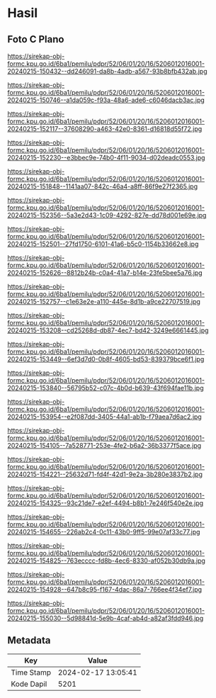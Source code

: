 # Hasil

## Foto C Plano

https://sirekap-obj-formc.kpu.go.id/6ba1/pemilu/pdpr/52/06/01/20/16/5206012016001-20240215-150432--dd246091-da8b-4adb-a567-93b8bfb432ab.jpg

https://sirekap-obj-formc.kpu.go.id/6ba1/pemilu/pdpr/52/06/01/20/16/5206012016001-20240215-150746--a1da059c-f93a-48a6-ade6-c6046dacb3ac.jpg

https://sirekap-obj-formc.kpu.go.id/6ba1/pemilu/pdpr/52/06/01/20/16/5206012016001-20240215-152117--37608290-a463-42e0-8361-d16818d55f72.jpg

https://sirekap-obj-formc.kpu.go.id/6ba1/pemilu/pdpr/52/06/01/20/16/5206012016001-20240215-152230--e3bbec9e-74b0-4f11-9034-d02deadc0553.jpg

https://sirekap-obj-formc.kpu.go.id/6ba1/pemilu/pdpr/52/06/01/20/16/5206012016001-20240215-151848--1141aa07-842c-46a4-a8ff-86f9e27f2365.jpg

https://sirekap-obj-formc.kpu.go.id/6ba1/pemilu/pdpr/52/06/01/20/16/5206012016001-20240215-152356--5a3e2d43-1c09-4292-827e-dd78d001e69e.jpg

https://sirekap-obj-formc.kpu.go.id/6ba1/pemilu/pdpr/52/06/01/20/16/5206012016001-20240215-152501--27fd1750-6101-41a6-b5c0-1154b33662e8.jpg

https://sirekap-obj-formc.kpu.go.id/6ba1/pemilu/pdpr/52/06/01/20/16/5206012016001-20240215-152626--8812b24b-c0a4-41a7-b14e-23fe5bee5a76.jpg

https://sirekap-obj-formc.kpu.go.id/6ba1/pemilu/pdpr/52/06/01/20/16/5206012016001-20240215-152757--c1e63e2e-a110-445e-8d1b-a9ce22707519.jpg

https://sirekap-obj-formc.kpu.go.id/6ba1/pemilu/pdpr/52/06/01/20/16/5206012016001-20240215-153208--cd25268d-db87-4ec7-bd42-3249e6661445.jpg

https://sirekap-obj-formc.kpu.go.id/6ba1/pemilu/pdpr/52/06/01/20/16/5206012016001-20240215-153449--6ef3d7d0-0b8f-4605-bd53-839379bce6f1.jpg

https://sirekap-obj-formc.kpu.go.id/6ba1/pemilu/pdpr/52/06/01/20/16/5206012016001-20240215-153840--56795b52-c07c-4b0d-b639-43f694fae11b.jpg

https://sirekap-obj-formc.kpu.go.id/6ba1/pemilu/pdpr/52/06/01/20/16/5206012016001-20240215-153954--e2f087dd-3405-44a1-ab1b-f79aea7d6ac2.jpg

https://sirekap-obj-formc.kpu.go.id/6ba1/pemilu/pdpr/52/06/01/20/16/5206012016001-20240215-154105--7a528771-253e-4fe2-b6a2-36b3377f5ace.jpg

https://sirekap-obj-formc.kpu.go.id/6ba1/pemilu/pdpr/52/06/01/20/16/5206012016001-20240215-154221--25632d71-fd4f-42d1-9e2a-3b280e3837b2.jpg

https://sirekap-obj-formc.kpu.go.id/6ba1/pemilu/pdpr/52/06/01/20/16/5206012016001-20240215-154325--93c21de7-e2ef-4494-b8b1-7e246f540e2e.jpg

https://sirekap-obj-formc.kpu.go.id/6ba1/pemilu/pdpr/52/06/01/20/16/5206012016001-20240215-154655--226ab2c4-0c11-43b0-9ff5-99e07af33c77.jpg

https://sirekap-obj-formc.kpu.go.id/6ba1/pemilu/pdpr/52/06/01/20/16/5206012016001-20240215-154825--763ecccc-fd8b-4ec6-8330-af052b30db9a.jpg

https://sirekap-obj-formc.kpu.go.id/6ba1/pemilu/pdpr/52/06/01/20/16/5206012016001-20240215-154928--647b8c95-f167-4dac-86a7-766ee4f34ef7.jpg

https://sirekap-obj-formc.kpu.go.id/6ba1/pemilu/pdpr/52/06/01/20/16/5206012016001-20240215-155030--5d98841d-5e9b-4caf-ab4d-a82af3fdd946.jpg


## Metadata

| Key        | Value               |
| ---------- | ------------------- |
| Time Stamp | 2024-02-17 13:05:41 |
| Kode Dapil | 5201                |



